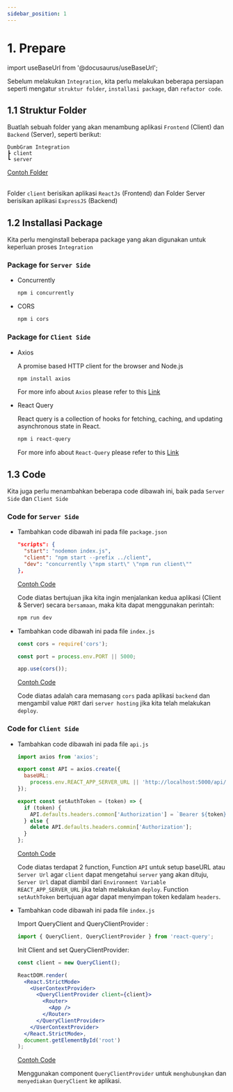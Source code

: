 ```yaml
---
sidebar_position: 1
---
```


# 1. Prepare

import useBaseUrl from '@docusaurus/useBaseUrl';

Sebelum melakukan `Integration`, kita perlu melakukan beberapa persiapan seperti mengatur `struktur folder`, `installasi package`, dan `refactor code`.

## 1.1 Struktur Folder

Buatlah sebuah folder yang akan menambung aplikasi `Frontend` (Client) dan `Backend` (Server), seperti berikut:

```text {2,3}
DumbGram Integration
┣ client
┗ server
```

<a class="btn-example-code" href="https://github.com/demo-dumbways/-ebook-code-results-stage-2-integration">
Contoh Folder
</a>

<br />
<br />

Folder `client` berisikan aplikasi `ReactJs` (Frontend) dan Folder Server berisikan aplikasi `ExpressJS` (Backend)

## 1.2 Installasi Package

Kita perlu menginstall beberapa package yang akan digunakan untuk keperluan proses `Integration`

### Package for `Server Side`

- Concurrently
  ```bash
  npm i concurrently
  ```
- CORS

  ```bash
  npm i cors
  ```

### Package for `Client Side`

- Axios

  A promise based HTTP client for the browser and Node.js

  ```bash
  npm install axios
  ```

  For more info about `Axios` please refer to this [Link](https://axios-http.com/docs/intro)

- React Query

  React query is a collection of hooks for fetching, caching, and updating asynchronous state in React.

  ```bash
  npm i react-query
  ```

  For more info about `React-Query` please refer to this [Link](https://react-query.tanstack.com/overview)

## 1.3 Code

Kita juga perlu menambahkan beberapa code dibawah ini, baik pada `Server Side` dan `Client Side`

### Code for `Server Side`

- Tambahkan code dibawah ini pada file `package.json`

  ```json title=server/package.json
  "scripts": {
    "start": "nodemon index.js",
    "client": "npm start --prefix ../client",
    "dev": "concurrently \"npm start\" \"npm run client\""
  },
  ```

  <a class="btn-example-code" href="https://github.com/demo-dumbways/ebook-code-results-stage-2-integration-backend/blob/main/package.json">
  Contoh Code
  </a>

  Code diatas bertujuan jika kita ingin menjalankan kedua aplikasi (Client & Server) secara `bersamaan`, maka kita dapat menggunakan perintah:

  ```bash
  npm run dev
  ```

- Tambahkan code dibawah ini pada file `index.js`

  ```js {1,3,5} title=server/index.js
  const cors = require('cors');

  const port = process.env.PORT || 5000;

  app.use(cors());
  ```

  <a class="btn-example-code" href="https://github.com/demo-dumbways/ebook-code-results-stage-2-integration-backend/blob/main/index.js">
  Contoh Code
  </a>

  Code diatas adalah cara memasang `cors` pada aplikasi `backend` dan mengambil value `PORT` dari `server hosting` jika kita telah melakukan `deploy`.

### Code for `Client Side`

- Tambahkan code dibawah ini pada file `api.js`

  ```js {1,3-6,8-14} title=client/src/config/api.js
  import axios from 'axios';

  export const API = axios.create({
    baseURL:
      process.env.REACT_APP_SERVER_URL || 'http://localhost:5000/api/v1/',
  });

  export const setAuthToken = (token) => {
    if (token) {
      API.defaults.headers.common['Authorization'] = `Bearer ${token}`;
    } else {
      delete API.defaults.headers.commin['Authorization'];
    }
  };
  ```

  <a class="btn-example-code" href="https://github.com/demo-dumbways/ebook-code-results-stage-2-integration-frontend/blob/main/src/config/api.js">
  Contoh Code
  </a>

  Code diatas terdapat 2 function, Function `API` untuk setup baseURL atau `Server Url` agar `client` dapat mengetahui `server` yang akan dituju, `Server Url` dapat diambil dari `Environment Variable` `REACT_APP_SERVER_URL` jika telah melakukan `deploy`. Function `setAuthToken` bertujuan agar dapat menyimpan token kedalam `headers`.

- Tambahkan code dibawah ini pada file `index.js`

  Import QueryClient and QueryClientProvider :

  ```js
  import { QueryClient, QueryClientProvider } from 'react-query';
  ```

  Init Client and set QueryClientProvider:

  ```jsx {1,6,10}
  const client = new QueryClient();

  ReactDOM.render(
    <React.StrictMode>
      <UserContextProvider>
        <QueryClientProvider client={client}>
          <Router>
            <App />
          </Router>
        </QueryClientProvider>
      </UserContextProvider>
    </React.StrictMode>,
    document.getElementById('root')
  );
  ```

  <a class="btn-example-code" href="https://github.com/demo-dumbways/ebook-code-results-stage-2-integration-frontend/blob/main/src/index.js">
  Contoh Code
  </a>

  Menggunakan component `QueryClientProvider` untuk `menghubungkan` dan `menyediakan` `QueryClient` ke aplikasi.

